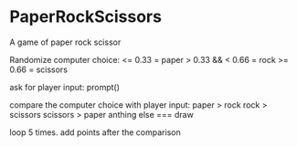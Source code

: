 # PaperRockScissors
A game of paper rock scissor

Randomize computer choice:
    <= 0.33 = paper
    > 0.33 && < 0.66 = rock
    >= 0.66 = scissors

ask for player input:
    prompt()

compare the computer choice with player input:
    paper > rock
    rock > scissors
    scissors > paper
    anthing else === draw

loop 5 times. add points after the comparison